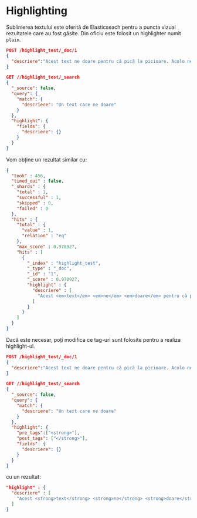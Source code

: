 # Highlighting

Sublinierea textului este oferită de Elasticseach pentru a puncta vizual rezultatele care au fost găsite.
Din oficiu este folosit un highlighter numit `plain`.

```json
POST /highlight_test/_doc/1
{
  "descriere":"Acest text ne doare pentru că pică la picioare. Acolo ne dă frig, face nasoale și iarăși pică. În picioare."
}

GET //highlight_test/_search
{
  "_source": false,
  "query": {
    "match": {
      "descriere": "Un text care ne doare"
    }
  },
  "highlight": {
    "fields": {
      "descriere": {}
    }
  }
}
```

Vom obține un rezultat similar cu:

```json
{
  "took" : 456,
  "timed_out" : false,
  "_shards" : {
    "total" : 1,
    "successful" : 1,
    "skipped" : 0,
    "failed" : 0
  },
  "hits" : {
    "total" : {
      "value" : 1,
      "relation" : "eq"
    },
    "max_score" : 0.970927,
    "hits" : [
      {
        "_index" : "highlight_test",
        "_type" : "_doc",
        "_id" : "1",
        "_score" : 0.970927,
        "highlight" : {
          "descriere" : [
            "Acest <em>text</em> <em>ne</em> <em>doare</em> pentru că pică la picioare. Acolo <em>ne</em> dă frig, face nasoale și iarăși pică."
          ]
        }
      }
    ]
  }
}
```

Dacă este necesar, poți modifica ce tag-uri sunt folosite pentru a realiza highlight-ul.

```json
POST /highlight_test/_doc/1
{
  "descriere":"Acest text ne doare pentru că pică la picioare. Acolo ne dă frig, face nasoale și iarăși pică. În picioare."
}

GET //highlight_test/_search
{
  "_source": false,
  "query": {
    "match": {
      "descriere": "Un text care ne doare"
    }
  },
  "highlight": {
    "pre_tags":["<strong>"],
    "post_tags": ["</strong>"],
    "fields": {
      "descriere": {}
    }
  }
}
```

cu un rezultat:

```json
"highlight" : {
  "descriere" : [
    "Acest <strong>text</strong> <strong>ne</strong> <strong>doare</strong> pentru că pică la picioare. Acolo <strong>ne</strong> dă frig, face nasoale și iarăși pică."
  ]
}
```
